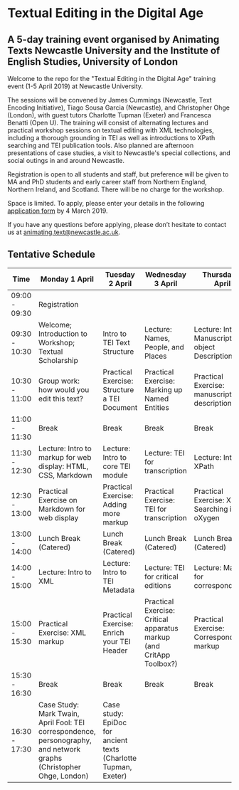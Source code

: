 # Textual Editing in the Digital Age
## A 5-day training event organised by Animating Texts Newcastle University and the Institute of English Studies, University of London

Welcome to the repo for the "Textual Editing in the Digital Age" training event (1-5 April 2019) at Newcastle University.

The sessions will be convened by James Cummings (Newcastle, Text Encoding Initiative), Tiago Sousa Garcia (Newcastle), and Christopher Ohge (London), with guest tutors Charlotte Tupman (Exeter) and Francesca Benatti (Open U). The training will consist of alternating lectures and practical workshop sessions on textual editing with XML technologies, including a thorough grounding in TEI as well as introductions to XPath searching and TEI publication tools. Also planned are afternoon presentations of case studies, a visit to Newcastle's special collections, and social outings in and around Newcastle.

Registration is open to all students and staff, but preference will be given to MA and PhD students and early career staff from Northern England, Northern Ireland, and Scotland. There will be no charge for the workshop.

Space is limited. To apply, please enter your details in the following [application form](https://docs.google.com/forms/d/e/1FAIpQLSd3MZMgP2Hiwf4jfVmMwkV0z8BTeYl5viGXcM9HCzQ1O9M0ww/viewform?usp=sf_link) by 4 March 2019.

If you have any questions before applying, please don’t hesitate to
contact us at animating.text@newcastle.ac.uk.

## Tentative Schedule

| Time          | Monday 1 April                                                                                                        | Tuesday 2 April                                                  | Wednesday 3 April                                                    | Thursday 4 April                                    | Friday 5 April                                  |
|---------------|-----------------------------------------------------------------------------------------------------------------------|------------------------------------------------------------------|----------------------------------------------------------------------|-----------------------------------------------------|-------------------------------------------------|
| 09:00 - 09:30 | Registration                                                                                                          |                                                                  |                                                                      |                                                     |                                                 |
| 09:30 - 10:30 | Welcome; Introduction to Workshop; Textual Scholarship                                                                | Intro to TEI Text Structure                                      | Lecture: Names, People, and Places                                   | Lecture: Intro to Manuscript and object Description | Lecture: TEI Customisation                      |
| 10:30 - 11:00 | Group work: how would you edit this text?                                                                             | Practical Exercise: Structure a TEI Document                     | Practical Exercise: Marking up Named Entities                        | Practical Exercise: manuscript description          | Practical Exercise: TEI Customisation           |
| 11:00 - 11:30 | Break                                                                                                                 | Break                                                            | Break                                                                | Break                                               | Break                                           |
| 11:30 - 12:30 | Lecture: Intro to markup for web display: HTML, CSS, Markdown                                                         | Lecture: Intro to core TEI module                                | Lecture: TEI for transcription                                       | Lecture: Intro to XPath                             | Lecture: TEI Publication Tools                  |
| 12:30 - 13:00 | Practical Exercise on Markdown for web display                                                                     | Practical Exercise: Adding more markup                           | Practical Exercise: TEI for transcription                            | Practical Exercise: XPath Searching in oXygen       | Practical Exercise: Publication Tools           |
| 13:00 - 14:00 | Lunch Break (Catered)                                                                                                 | Lunch Break (Catered)                                            | Lunch Break (Catered)                                                | Lunch Break (Catered)                               | Lunch Break (Catered)                           |
| 14:00 - 15:00 | Lecture: Intro to XML                                                                                                 | Lecture: Intro to TEI Metadata                                   | Lecture: TEI for critical editions                                   | Lecture: Markup for correspondence                  | Lecture: Transforming TEI                       |
| 15:00 - 15:30 | Practical Exercise: XML markup                                                                                        | Practical Exercise: Enrich your TEI Header                       | Practical Exercise: Critical apparatus markup (and CritApp Toolbox?) | Practical Exercise: Correspondence markup           | Practical Exercise: XSLT Stylesheets, OxGarage. |
| 15:30 - 16:30 | Break                                                                                                                 | Break                                                            | Break                                                                | Break                                               | Break                                           |
| 16:30 - 17:30 | Case Study: Mark Twain, April Fool:  TEI correspondence, personography, and network graphs (Christopher Ohge, London) | Case study: EpiDoc for ancient texts  (Charlotte Tupman, Exeter) |                                                                      |                                                     |                                                 |
